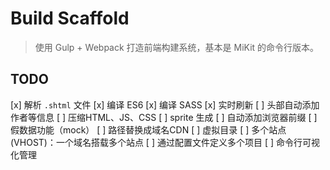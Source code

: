 # Build Scaffold

> 使用 Gulp + Webpack 打造前端构建系统，基本是 MiKit 的命令行版本。

## TODO

[x] 解析 `.shtml` 文件
[x] 编译 ES6
[x] 编译 SASS
[x] 实时刷新
[ ] 头部自动添加作者等信息
[ ] 压缩HTML、JS、CSS
[ ] sprite 生成
[ ] 自动添加浏览器前缀
[ ] 假数据功能（mock）
[ ] 路径替换成域名CDN
[ ] 虚拟目录
[ ] 多个站点(VHOST)：一个域名搭载多个站点
[ ] 通过配置文件定义多个项目
[ ] 命令行可视化管理
